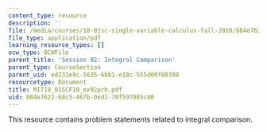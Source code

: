 ```yaml
---
content_type: resource
description: ''
file: /media/courses/18-01sc-single-variable-calculus-fall-2010/884e762268c5467b0ed170f597085c80_MIT18_01SCF10_ex92prb.pdf
file_type: application/pdf
learning_resource_types: []
ocw_type: OCWFile
parent_title: 'Session 92: Integral Comparison'
parent_type: CourseSection
parent_uid: ed231e9c-5635-6bb1-e18c-555d00f08398
resourcetype: Document
title: MIT18_01SCF10_ex92prb.pdf
uid: 884e7622-68c5-467b-0ed1-70f597085c80
---
```

This resource contains problem statements related to integral comparison.